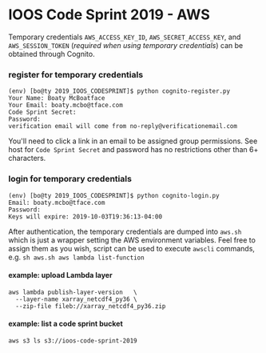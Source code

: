 
# IOOS Code Sprint 2019 - AWS

Temporary credentials `AWS_ACCESS_KEY_ID`, `AWS_SECRET_ACCESS_KEY`, and `AWS_SESSION_TOKEN` (*required when using temporary credentials*) can be obtained through Cognito.

### register for temporary credentials
```
(env) [bo@ty 2019_IOOS_CODESPRINT]$ python cognito-register.py 
Your Name: Boaty McBoatface
Your Email: boaty.mcbo@tface.com
Code Sprint Secret:
Password:
verification email will come from no-reply@verificationemail.com
```
You'll need to click a link in an email to be assigned group permissions. See host for `Code Sprint Secret` and password has no restrictions other than 6+ characters.

### login for temporary credentials
```
(env) [bo@ty 2019_IOOS_CODESPRINT]$ python cognito-login.py 
Email: boaty.mcbo@tface.com
Password: 
Keys will expire: 2019-10-03T19:36:13-04:00
```
After authentication, the temporary credentials are dumped into `aws.sh` which is just a wrapper setting the AWS environment variables. Feel free to assign them as you wish, script can be used to execute `awscli` commands, e.g. `sh aws.sh aws lambda list-function`

#### example: upload Lambda layer
```
aws lambda publish-layer-version   \
  --layer-name xarray_netcdf4_py36 \
  --zip-file fileb://xarray_netcdf4_py36.zip
```

#### example: list a code sprint bucket
```
aws s3 ls s3://ioos-code-sprint-2019
```
